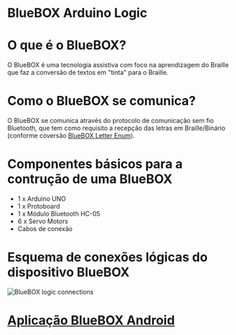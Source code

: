 # BlueBOX Arduino Logic

# O que é o BlueBOX?
O BlueBOX é uma tecnologia assistiva com foco na aprendizagem do Braille que faz a conversão de textos em "tinta" para o Braille.

# Como o BlueBOX se comunica?
O BlueBOX se comunica através do protocolo de comunicação sem fio Bluetooth, que tem como requisito a recepção das letras em Braille/Binário (conforme coversão [BlueBOX Letter Enum](https://github.com/meyer20/BlueBOX/blob/master/app/src/main/java/com/bluebox/LetterEnum.java)).

# Componentes básicos para a contrução de uma BlueBOX
- 1 x Arduino UNO
- 1 x Protoboard
- 1 x Módulo Bluetooth HC-05
- 6 x Servo Motors
- Cabos de conexão

# Esquema de conexões lógicas do dispositivo BlueBOX
![BlueBOX logic connections](https://lh3.googleusercontent.com/5l-8V-BhuDcIxJjYfNw791Fc6Aer8HBVfvPcbhy7FWyVR9-QXnk8_Quzk6x8W13cE1E-x_qt2NpsXhZglKQh=w1366-h657-rw)

# [Aplicação BlueBOX Android](https://github.com/meyer20/BlueBOX)
